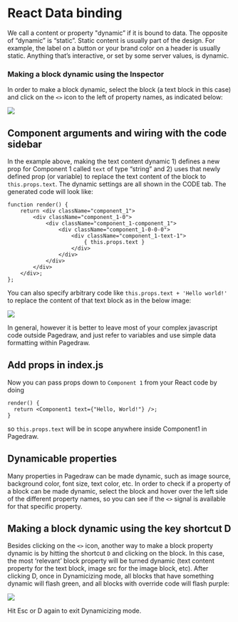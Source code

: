 # React Data binding

We call a content or property "dynamic” if it is bound to data. The opposite of “dynamic” is “static”.  Static content is usually part of the design.  For example, the label on a button or your brand color on a header is usually static.  Anything that’s interactive, or set by some server values, is dynamic.


### Making a block dynamic using the Inspector

In order to make a block dynamic, select the block (a text block in this case) and click on the `<>` icon to the left of property names, as indicated below: 

![](https://d2mxuefqeaa7sj.cloudfront.net/s_0D309846360B9C8558544A15DA3255269736A32D754FB67C2E543DF5727437D2_1512438294716_make_dynamic.png)



## Component arguments and wiring with the code sidebar

In the example above, making the text content dynamic 1) defines a new prop for Component 1 called `text` of type “string” and 2) uses that newly defined prop (or variable) to replace the text content of the block to `this.props.text`. The dynamic settings are all shown in the CODE tab.
The generated code will look like:


    function render() {
        return <div className="component_1">
            <div className="component_1-0">
                <div className="component_1-component_1">
                    <div className="component_1-0-0-0">
                        <div className="component_1-text-1">
                            { this.props.text }
                        </div>
                    </div>
                </div>
            </div>
        </div>;
    };

You can also specify arbitrary code like `this.props.text + 'Hello world!'`  to replace the content of that text block as in the below image:


![](https://d2mxuefqeaa7sj.cloudfront.net/s_0D309846360B9C8558544A15DA3255269736A32D754FB67C2E543DF5727437D2_1513198463094_image.png)


In general, however it is better to leave most of your complex javascript code outside Pagedraw, and just refer to variables and use simple data formatting within Pagedraw.

## Add props in index.js

Now you can pass props down to  `Component 1` from your React code by doing


    render() {
      return <Component1 text={"Hello, World!"} />;
    }

so `this.props.text` will be in scope anywhere inside Component1 in Pagedraw.


## Dynamicable properties

Many properties in Pagedraw can be made dynamic, such as image source, background color, font size, text color, etc. In order to check if a property of a block can be made dynamic, select the block and hover over the left side of the different property names, so you can see if the `<>` signal is available for that specific property.


## Making a block dynamic using the key shortcut D

Besides clicking on the `<>` icon, another way to make a block property dynamic is by hitting the shortcut `D` and clicking on the block. In this case, the most ‘relevant’ block property will be turned dynamic (text content property for the text block, image src for the image block, etc).
After clicking D, once in Dynamicizing mode, all blocks that have something dynamic will flash green, and all blocks with override code will flash purple:


![](https://d2mxuefqeaa7sj.cloudfront.net/s_0D309846360B9C8558544A15DA3255269736A32D754FB67C2E543DF5727437D2_1513198991993_image.png)


Hit Esc or D again to exit Dynamicizing mode.

